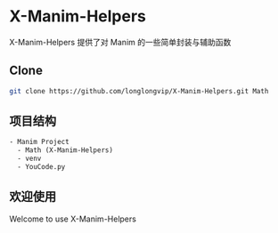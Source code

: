 # X-Manim-Helpers

X-Manim-Helpers 提供了对 Manim 的一些简单封装与辅助函数

## Clone
```bash
git clone https://github.com/longlongvip/X-Manim-Helpers.git Math
```

## 项目结构
```txt
- Manim Project
  - Math (X-Manim-Helpers)
  - venv
  - YouCode.py
```

## 欢迎使用
Welcome to use X-Manim-Helpers
